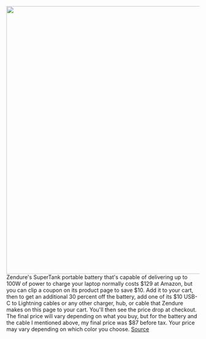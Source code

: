 <img src='https://cdn.vox-cdn.com/thumbor/2KKzVW3Sees23cUu0Yi-RhjkquA=/0x0:2040x1360/1200x800/filters:focal(948x626:1274x952)/cdn.vox-cdn.com/uploads/chorus_image/image/66946258/akrales_190416_3376_0031.0.jpg' width='700px' /><br/>
Zendure's SuperTank portable battery that's capable of delivering up to 100W of power to charge your laptop normally costs $129 at Amazon, but you can clip a coupon on its product page to save $10. Add it to your cart, then to get an additional 30 percent off the battery, add one of its $10 USB-C to Lightning cables or any other charger, hub, or cable that Zendure makes on this page to your cart. You'll then see the price drop at checkout. The final price will vary depending on what you buy, but for the battery and the cable I mentioned above, my final price was $87 before tax. Your price may vary depending on which color you choose.
<a href='https://www.theverge.com/good-deals/2020/6/17/21294097/zendure-anker-100w-18w-usbc-supertank-battery-charger-portable-deal-sale'> Source <a/>